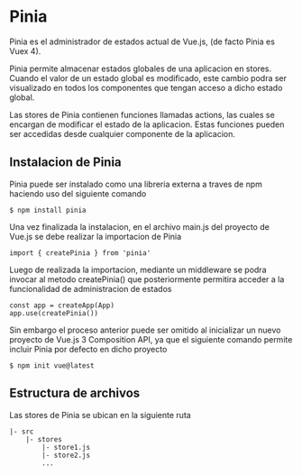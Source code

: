 # Pinia

Pinia es el administrador de estados actual de Vue.js, (de facto Pinia es Vuex 4).

Pinia permite almacenar estados globales de una aplicacion en stores. Cuando el valor de un estado global es modificado, este cambio podra ser visualizado en todos los componentes que tengan acceso a dicho estado global.

Las stores de Pinia contienen funciones llamadas actions, las cuales se encargan de modificar el estado de la aplicacion. Estas funciones pueden ser accedidas desde cualquier componente de la aplicacion.

## Instalacion de Pinia

Pinia puede ser instalado como una libreria externa a traves de npm haciendo uso del siguiente comando

    $ npm install pinia

Una vez finalizada la instalacion, en el archivo main.js del proyecto de Vue.js se debe realizar la importacion de Pinia

    import { createPinia } from 'pinia'

Luego de realizada la importacion, mediante un middleware se podra invocar al metodo createPinia() que posteriormente permitira acceder a la funcionalidad de administracion de estados

    const app = createApp(App)
    app.use(createPinia())

Sin embargo el proceso anterior puede ser omitido al inicializar un nuevo proyecto de Vue.js 3 Composition API, ya que el siguiente comando permite incluir Pinia por defecto en dicho proyecto

    $ npm init vue@latest

## Estructura de archivos

Las stores de Pinia se ubican en la siguiente ruta

    |- src
        |- stores
            |- store1.js
            |- store2.js
            ...

